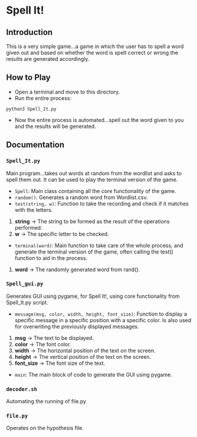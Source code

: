 # Spell It!

## Introduction

This is a very simple game...a game in which the user has to spell a word given out and based on whether the word is spelt correct or wrong the results are generated accordingly.

## How to Play

* Open a terminal and move to this directory.
* Run the entire process:
```
python3 Spell_It.py
```
* Now the entire process is automated...spell out the word given to you and the results will be generated.

## Documentation

### `Spell_It.py`

Main program...takes out words at random from the wordlist and asks to spell them out. It can be used to play the terminal version of the game.

* `Spell`: Main class containing all the core functionality of the game.
* `random()`: Generates a random word from Wordlist.csv.
* `test(string, w)`: Function to take the recording and check if it matches with the letters.
1. **string** -> The string to be formed as the result of the operations performed.
2. **w** -> The specific letter to be checked.
* `terminal(word)`: Main function to take care of the whole process, and generate the terminal version of the game, often calling the test() function to aid in the process.
1. **word** -> The randomly generated word from rand().

### `Spell_gui.py`

Generates GUI using pygame, for Spell It!, using core functionality from Spell_It.py script.

* `message(msg, color, width, height, font_size)`: Function to display a specific message in a specific position with a specific color. Is also used for overwriting the previously displayed messages.
1. **msg** -> The text to be displayed.
2. **color** -> The font color.
3. **width** -> The horizontal position of the text on the screen.
4. **height** -> The vertical position of the text on the screen.
5. **font_size** -> The font size of the text.
* `main`: The main block of code to generate the GUI using pygame.

### `decoder.sh`

Automating the running of file.py

### `file.py`

Operates on the hypothesis file.
